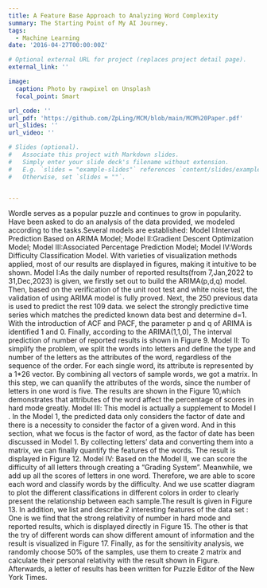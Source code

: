 ```yaml
---
title: A Feature Base Approach to Analyzing Word Complexity 
summary: The Starting Point of My AI Journey.
tags:
  - Machine Learning
date: '2016-04-27T00:00:00Z'

# Optional external URL for project (replaces project detail page).
external_link: ''

image:
  caption: Photo by rawpixel on Unsplash
  focal_point: Smart

url_code: ''
url_pdf: 'https://github.com/ZpLing/MCM/blob/main/MCM%20Paper.pdf'
url_slides: ''
url_video: ''

# Slides (optional).
#   Associate this project with Markdown slides.
#   Simply enter your slide deck's filename without extension.
#   E.g. `slides = "example-slides"` references `content/slides/example-slides.md`.
#   Otherwise, set `slides = ""`.


---
```


Wordle serves as a popular puzzle and continues to grow in popularity. Have been asked to do an analysis of the data provided, we modeled according to the tasks.Several models are established: Model Ⅰ:Interval Prediction Based on ARIMA Model; Model Ⅱ:Gradient Descent Optimization Model; Model Ⅲ:Associated Percentage Prediction Model; Model Ⅳ:Words Difficulty Classification Model. With varieties of visualization methods applied, most of our results are displayed in figures, making it intuitive to be shown. Model Ⅰ:As the daily number of reported results(from 7,Jan,2022 to 31,Dec,2023) is given, we firstly set out to build the ARIMA(p,d,q) model. Then, based on the verification of the unit root test and white noise test, the validation of using ARIMA model is fully proved. Next, the 250 previous data is used to predict the rest 109 data. we select the strongly predictive time series which matches the predicted known data best and determine d=1. With the introduction of ACF and PACF, the parameter p and q of ARIMA is identified 1 and 0. Finally, according to the ARIMA(1,1,0), The interval prediction of number of reported results is shown in Figure 9. Model Ⅱ: To simplify the problem, we split the words into letters and define the type and number of the letters as the attributes of the word, regardless of the sequence of the order. For each single word, its attribute is represented by a 1*26 vector. By combining all vectors of
sample words, we got a matrix. In this step, we can quanlify the attributes of the words, since the number of letters in one word is five. The results are shown in the Figure 10,which demonstrates that attributes of the word affect the percentage of scores in hard mode greatly. Model Ⅲ: This model is actually a supplement to Model Ⅰ . In the Model 1, the
predicted data only considers the factor of date and there is a necessity to consider the factor of a given word. And in this section, what we focus is the factor of word, as the factor of date has been discussed in Model 1. By collecting letters’ data and converting them into a matrix, we can finally quantify the features of the words. The result is displayed in Figure 12. Model Ⅳ: Based on the Model Ⅱ, we can score the difficulty of all letters through creating a “Grading System”. Meanwhile, we add up all the scores of letters in one word. Therefore, we are able to score each word and classify words by the difficulty. And we use
scatter diagram to plot the different classifications in different colors in order to clearly present the relationship between each sample.The result is given in Figure 13. In addition, we list and describe 2 interesting features of the data set : One is we find that the strong relativity of number in hard mode and reported results, which is displayed directly in Figure 15. The other is that the try of different words can show different amount of information and the result is visualized in Figure 17. Finally, as for the sensitivity analysis, we randomly choose 50% of the samples, use
them to create 2 matrix and calculate their personal relativity with the result shown in Figure. Afterwards, a letter of results has been written for Puzzle Editor of the New York Times.
